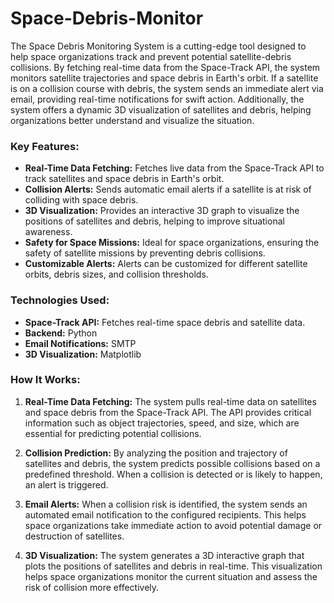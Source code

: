 # Space-Debris-Monitor
The Space Debris Monitoring System is a cutting-edge tool designed to help space organizations track and prevent potential satellite-debris collisions. By fetching real-time data from the Space-Track API, the system monitors satellite trajectories and space debris in Earth's orbit. If a satellite is on a collision course with debris, the system sends an immediate alert via email, providing real-time notifications for swift action. Additionally, the system offers a dynamic 3D visualization of satellites and debris, helping organizations better understand and visualize the situation.

### Key Features:
- **Real-Time Data Fetching:** Fetches live data from the Space-Track API to track satellites and space debris in Earth's orbit.
- **Collision Alerts:** Sends automatic email alerts if a satellite is at risk of colliding with space debris.
- **3D Visualization:** Provides an interactive 3D graph to visualize the positions of satellites and debris, helping to improve situational awareness.
- **Safety for Space Missions:** Ideal for space organizations, ensuring the safety of satellite missions by preventing debris collisions.
- **Customizable Alerts:** Alerts can be customized for different satellite orbits, debris sizes, and collision thresholds.

### Technologies Used:
- **Space-Track API:** Fetches real-time space debris and satellite data.
- **Backend:** Python 
- **Email Notifications:** SMTP 
- **3D Visualization:** Matplotlib
  
### How It Works:
1. **Real-Time Data Fetching:**
   The system pulls real-time data on satellites and space debris from the Space-Track API. The API provides critical information such as object trajectories, speed, and size, which are essential for predicting potential collisions.

2. **Collision Prediction:**
   By analyzing the position and trajectory of satellites and debris, the system predicts possible collisions based on a predefined threshold. When a collision is detected or is likely to happen, an alert is triggered.

3. **Email Alerts:**
   When a collision risk is identified, the system sends an automated email notification to the configured recipients. This helps space organizations take immediate action to avoid potential damage or destruction of satellites.

4. **3D Visualization:**
   The system generates a 3D interactive graph that plots the positions of satellites and debris in real-time. This visualization helps space organizations monitor the current situation and assess the risk of collision more effectively.
